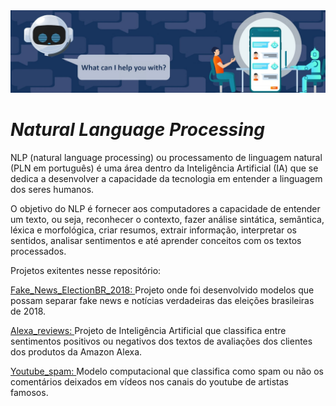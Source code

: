 <img src="banner1.jpg"/>

# *Natural Language Processing*

NLP (natural language processing) ou processamento de linguagem natural (PLN em português) é uma área dentro da Inteligência Artificial (IA) que se dedica a desenvolver a capacidade da tecnologia em entender a linguagem dos seres humanos.

O objetivo do NLP é fornecer aos computadores a capacidade de entender um texto, ou seja, reconhecer o contexto, fazer análise sintática, semântica, léxica e morfológica, criar resumos, extrair informação, interpretar os sentidos, analisar sentimentos e até aprender conceitos com os textos processados.

Projetos exitentes nesse repositório:

<a href="https://github.com/MichelinJV/N_L_P/blob/master/Fake_News_ElectionBR_2018.ipynb">Fake_News_ElectionBR_2018: </a>
Projeto onde foi desenvolvido modelos que possam separar fake news e notícias verdadeiras das eleições brasileiras de 2018.


<a href="https://github.com/MichelinJV/N_L_P/blob/master/alexa_reviews.ipynb">Alexa_reviews: </a> 
Projeto de Inteligência Artificial que classifica entre sentimentos positivos ou negativos dos textos de avaliações dos clientes dos produtos da Amazon Alexa.

<a href="https://github.com/MichelinJV/N_L_P/blob/master/youtube_spam.ipynb">Youtube_spam: </a>
Modelo computacional que classifica como spam ou não os comentários deixados em vídeos nos canais do youtube de artistas famosos.
